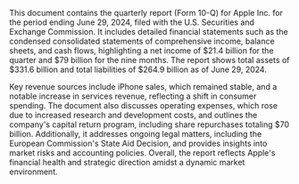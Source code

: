 This document contains the quarterly report (Form 10-Q) for Apple Inc. for the period ending June 29, 2024, filed with the U.S. Securities and Exchange Commission. It includes detailed financial statements such as the condensed consolidated statements of comprehensive income, balance sheets, and cash flows, highlighting a net income of $21.4 billion for the quarter and $79 billion for the nine months. The report shows total assets of $331.6 billion and total liabilities of $264.9 billion as of June 29, 2024. 

Key revenue sources include iPhone sales, which remained stable, and a notable increase in services revenue, reflecting a shift in consumer spending. The document also discusses operating expenses, which rose due to increased research and development costs, and outlines the company's capital return program, including share repurchases totaling $70 billion. Additionally, it addresses ongoing legal matters, including the European Commission's State Aid Decision, and provides insights into market risks and accounting policies. Overall, the report reflects Apple's financial health and strategic direction amidst a dynamic market environment.